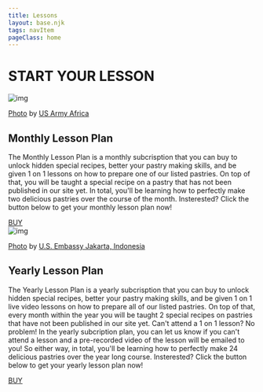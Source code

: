 ```yaml
---
title: Lessons
layout: base.njk
tags: navItem
pageClass: home
---
```

<main>
  <body>
  <div class="pastry-lessons">
    <h1>START YOUR LESSON</h1>
  </div>
<div class="lesson1">
      <div class="lessoncard1">
      <img src="/images/monthly.jpg" alt="img" class="image1">
      <p class="credit"><a href="https://wordpress.org/openverse/image/1efe8193-2cfa-4942-b93d-29e61d704001">Photo</a> by <a href="https://www.flickr.com/photos/36281822@N08">US Army Africa</a></p>
      </div>
      <!-- TEXT-->
    <div class="monthly-text">
    <h2>Monthly Lesson Plan</h2>
    <p>The Monthly Lesson Plan is a monthly subcrisption that you can buy to unlock hidden special recipes, better your pastry making skills, and be given 1 on 1 lessons on how to prepare one of our listed pastries. On top of that, you will be taught a special recipe on a pastry that has not been published in our site yet. In total, you'll be learning how to perfectly make two delicious pastries over the course of the month. Insterested? Click the button below to get your monthly lesson plan now!</p>
        <a href="#" class="buybtn">BUY</a>
    </div>
    <!--  <div class="BUY">
		<input type="submit" value="buy" class="btn">
    </div>-->
</div>

<div class="yearly">  
      <div class="lessoncard2">
      <img src="/images/yearly.jpg" alt="img" class="image2">
      <p class="credit"><a href="https://wordpress.org/openverse/image/e856ab73-4062-4d0f-abdc-662bab02bd24">Photo</a> by <a href="https://www.flickr.com/photos/39809323@N03">U.S. Embassy Jakarta, Indonesia</a></p>
      </div>
    <div class="yearly-text">
    <h2>Yearly Lesson Plan</h2>
    <p>The Yearly Lesson Plan is a yearly subcrisption that you can buy to unlock hidden special recipes, better your pastry making skills, and be given 1 on 1 live video lessons on how to prepare all of our listed pastries. On top of that, every month within the year you will be taught 2 special recipes on pastries that have not been published in our site yet. Can't attend a 1 on 1 lesson? No problem! In the yearly subcription plan, you can let us know if you can't attend a lesson and a pre-recorded video of the lesson will be emailed to you! So either way, in total, you'll be learning how to perfectly make 24 delicious pastries over the year long course. Insterested? Click the button below to get your yearly lesson plan now!</p>
        <a href="#" class="buybtn">BUY</a>
    </div>
</div>

</body>
</main>